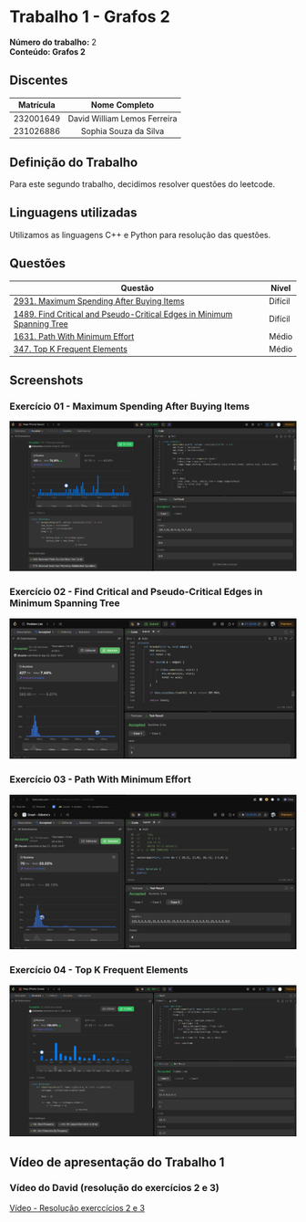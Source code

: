 # Trabalho 1 - Grafos 2

**Número do trabalho:** 2 <br>
**Conteúdo: Grafos 2**

## Discentes

| Matrícula |        Nome Completo         |
|:---------:|:----------------------------:|
| 232001649 | David William Lemos Ferreira |
| 231026886 | Sophia Souza da Silva        |

## Definição do Trabalho

Para este segundo trabalho, decidimos resolver questões do leetcode.

## Linguagens utilizadas

Utilizamos as linguagens C++ e Python para resolução das questões.

## Questões

| Questão | Nível  |
|---------|--------|
| [2931. Maximum Spending After Buying Items](https://leetcode.com/problems/maximum-spending-after-buying-items) | Difícil |
| [1489. Find Critical and Pseudo-Critical Edges in Minimum Spanning Tree](https://leetcode.com/problems/find-critical-and-pseudo-critical-edges-in-minimum-spanning-tree) | Difícil |
| [1631. Path With Minimum Effort](https://leetcode.com/problems/path-with-minimum-effort) | Médio |
| [347. Top K Frequent Elements](https://leetcode.com/problems/top-k-frequent-elements) | Médio |


## Screenshots

### Exercício 01 - Maximum Spending After Buying Items

![Exercício 1 - Maximum Spending After Buying Items](resources/2931.png)

### Exercício 02 - Find Critical and Pseudo-Critical Edges in Minimum Spanning Tree

![Exercício 2 - Find Critical and Pseudo-Critical Edges in Minimum Spanning Tree](resources/1489.png)

### Exercício 03 - Path With Minimum Effort

![Exercício 3 - Path With Minimum Effort](resources/1631.png)

### Exercício 04 - Top K Frequent Elements

![Exercício 4 - Top K Frequent Elements](resources/347.png)

## Vídeo de apresentação do Trabalho 1

### Vídeo do David (resolução do exercícios 2 e 3)
[Vídeo - Resolução exerccícios 2 e 3](https://vimeo.com/1121006374)
